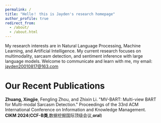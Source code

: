 ```yaml
---
permalink: /
title: "Hello！ this is Jayden's research homepage"
author_profile: true
redirect_from: 
  - /about/
  - /about.html
---
```


My research interests are in Natural Language Processing, Machine Learning, and Artificial Intelligence. My current research focuses on multimodality, sarcasm detection, and sentiment inference with large language models. 
Welcome to communicate and learn with me, my email: jayden20010817@163.com

Our Recent Publications
======
**Zhuang, Xingjie**, Fengling Zhou, and Zhixin Li. "MV-BART: Multi-view BART for Multi-modal Sarcasm Detection." Proceedings of the 33rd ACM International Conference on Information and Knowledge Management. **CIKM 2024**(**CCF-B类**,数据挖掘国际顶级会议,**oral**)





